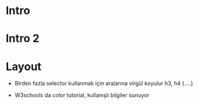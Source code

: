 




# Intro 


# Intro 2



# Layout




- Birden fazla selector kullanmak için aralarına virgül koyulur
h3, h4 {....}

- W3schools da color tutorial, kullanışlı bilgiler sunuyor 






